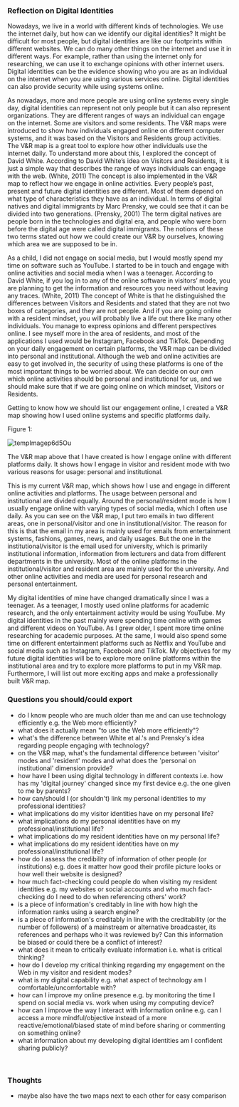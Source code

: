 
### Reflection on Digital Identities

Nowadays, we live in a world with different kinds of technologies. We use the internet daily, but how can we identify our digital identities? It might be difficult for most people, but digital identities are like our footprints within different websites. We can do many other things on the internet and use it in different ways. For example, rather than using the internet only for researching, we can use it to exchange opinions with other internet users. Digital identities can be the evidence showing who you are as an individual on the internet when you are using various services online. Digital identities can also provide security while using systems online. 

As nowadays, more and more people are using online systems every single day, digital identities can represent not only people but it can also represent organizations. They are different ranges of ways an individual can engage on the internet. Some are visitors and some residents. The V&R maps were introduced to show how individuals engaged online on different computer systems, and it was based on the Visitors and Residents group activities. The V&R map is a great tool to explore how other individuals use the internet daily. To understand more about this, I explored the concept of David White. According to David White’s idea on Visitors and Residents, it is just a simple way that describes the range of ways individuals can engage with the web. (White, 2011) The concept is also implemented in the V&R map to reflect how we engage in online activities. Every people’s past, present and future digital identities are different. Most of them depend on what type of characteristics they have as an individual. In terms of digital natives and digital immigrants by Marc Prensky, we could see that it can be divided into two generations. (Prensky, 2001) The term digital natives are people born in the technologies and digital era, and people who were born before the digital age were called digital immigrants. The notions of these two terms stated out how we could create our V&R by ourselves, knowing which area we are supposed to be in. 

As a child, I did not engage on social media, but I would mostly spend my time on software such as YouTube. I started to be in touch and engage with online activities and social media when I was a teenager. According to David White, if you log in to any of the online software in visitors’ mode, you are planning to get the information and resources you need without leaving any traces. (White, 2011) The concept of White is that he distinguished the differences between Visitors and Residents and stated that they are not two boxes of categories, and they are not people. And if you are going online with a resident mindset, you will probably live a life out there like many other individuals. You manage to express opinions and different perspectives online. I see myself more in the area of residents, and most of the applications I used would be Instagram, Facebook and TikTok. Depending on your daily engagement on certain platforms, the V&R map can be divided into personal and institutional. Although the web and online activities are easy to get involved in, the security of using these platforms is one of the most important things to be worried about. We can decide on our own which online activities should be personal and institutional for us, and we should make sure that if we are going online on which mindset, Visitors or Residents. 

Getting to know how we should list our engagement online, I created a V&R map showing how I used online systems and specific platforms daily. 

Figure 1:



![tempImagep6d5Ou](https://user-images.githubusercontent.com/92858097/145196131-53336a5c-e255-4388-b3ef-ee592d2222ad.gif)


The V&R map above that I have created is how I engage online with different platforms daily. It shows how I engage in visitor and resident mode with two various reasons for usage: personal and institutional.

This is my current V&R map, which shows how I use and engage in different online activities and platforms. The usage between personal and institutional are divided equally. Around the personal/resident mode is how I usually engage online with varying types of social media, which I often use daily. As you can see on the V&R map, I put two emails in two different areas, one in personal/visitor and one in institutional/visitor. The reason for this is that the email in my area is mainly used for emails from entertainment systems, fashions, games, news, and daily usages. But the one in the institutional/visitor is the email used for university, which is primarily institutional information, information from lecturers and data from different departments in the university. Most of the online platforms in the institutional/visitor and resident area are mainly used for the university. And other online activities and media are used for personal research and personal entertainment. 

My digital identities of mine have changed dramatically since I was a teenager. As a teenager, I mostly used online platforms for academic research, and the only entertainment activity would be using YouTube. My digital identities in the past mainly were spending time online with games and different videos on YouTube. As I grew older, I spent more time online researching for academic purposes. At the same, I would also spend some time on different entertainment platforms such as Netflix and YouTube and social media such as Instagram, Facebook and TikTok. My objectives for my future digital identities will be to explore more online platforms within the institutional area and try to explore more platforms to put in my V&R map. Furthermore, I will list out more exciting apps and make a professionally built V&R map. 





### Questions you should/could export 
- do I know people who are much older than me and can use technology efficiently e.g. the Web more efficiently?
- what does it actually mean "to use the Web more efficiently"?
- what's the difference between White et al.'s and Prensky's idea regarding people engaging with technology?
- on the V&R map, what's the fundamental difference between 'visitor' modes and 'resident' modes and what does the 'personal on institutional' dimension provide?
- how have I been using digital technology in different contexts i.e. how has my 'digital journey' changed since my first device e.g. the one given to me by parents?
- how can/should I (or shouldn't) link my personal identities to my professional identities?
- what implications do my visitor identities have on my personal life?
- what implications do my personal identities have on my professional/institutional life?
- what implications do my resident identities have on my personal life?
- what implications do my resident identities have on my professional/institutional life?
- how do I assess the credibility of information of other people (or institutions) e.g. does it matter how good their profile picture looks or how well their website is designed? 
- how much fact-checking could people do when visiting my resident identities e.g. my websites or social accounts and who much fact-checking do I need to do when referencing others' work?
- is a piece of information's creditably in line with how high the information ranks using a search engine?
- is a piece of information's creditably in line with the creditability (or the number of followers) of a mainstream or alternative broadcaster, its references and perhaps who it was reviewed by? Can this information be biased or could there be a conflict of interest? 
- what does it mean to critically evaluate information i.e. what is critical thinking?
- how do I develop my critical thinking regarding my engagement on the Web in my visitor and resident modes?
- what is my digital capability e.g. what aspect of technology am I comfortable/uncomfortable with?
- how can I improve my online presence e.g. by monitoring the time I spend on social media vs. work when using my computing device?
- how can I improve the way I interact with information online e.g. can I access a more mindful/objective instead of a more reactive/emotional/biased state of mind before sharing or commenting on something online?
- what information about my developing digital identities am I confident sharing publicly?

<br>

### Thoughts
- maybe also have the two maps next to each other for easy comparison


